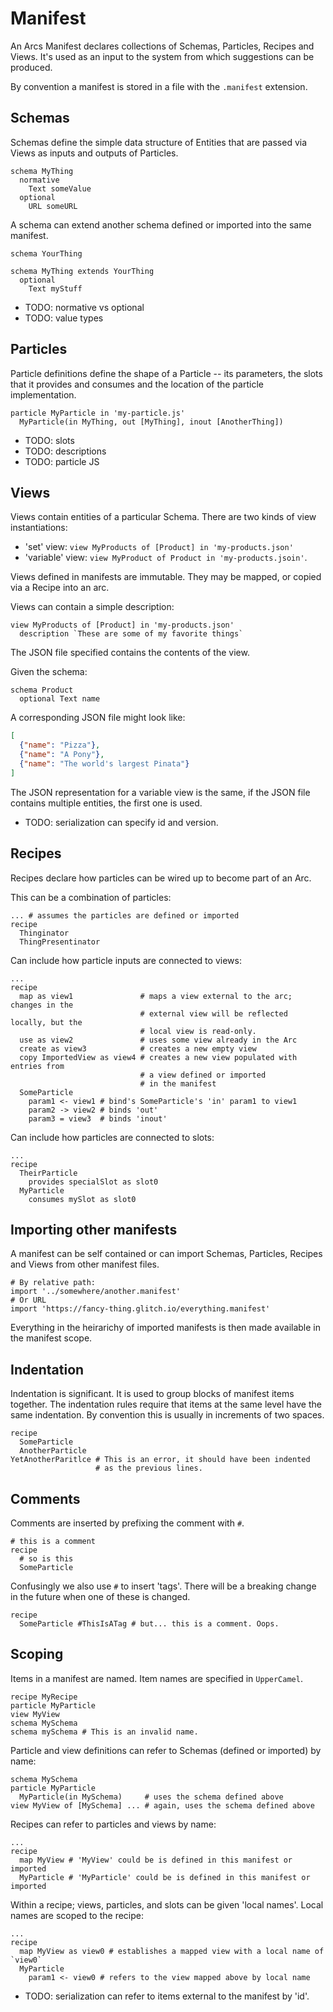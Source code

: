 # Manifest
An Arcs Manifest declares collections of Schemas, Particles, Recipes and Views. It's used as an input to the system from which suggestions can be produced.

By convention a manifest is stored in a file with the `.manifest` extension.

## Schemas

Schemas define the simple data structure of Entities that are passed via Views
as inputs and outputs of Particles.

```
schema MyThing
  normative
    Text someValue
  optional
    URL someURL
```

A schema can extend another schema defined or imported into the same manifest.

```
schema YourThing

schema MyThing extends YourThing
  optional
    Text myStuff
```

* TODO: normative vs optional
* TODO: value types

## Particles

Particle definitions define the shape of a Particle -- its parameters, the slots
that it provides and consumes and the location of the particle implementation.

```
particle MyParticle in 'my-particle.js'
  MyParticle(in MyThing, out [MyThing], inout [AnotherThing])
```
* TODO: slots
* TODO: descriptions
* TODO: particle JS

## Views

Views contain entities of a particular Schema. There are two kinds of view
instantiations:

* 'set' view: `view MyProducts of [Product] in 'my-products.json'`
* 'variable' view: `view MyProduct of Product in 'my-products.jsoin'`.

Views defined in manifests are immutable. They may be mapped, or copied via a
Recipe into an arc.

Views can contain a simple description:

```
view MyProducts of [Product] in 'my-products.json'
  description `These are some of my favorite things`
```

The JSON file specified contains the contents of the view.

Given the schema:

```
schema Product
  optional Text name
```

A corresponding JSON file might look like:

```json
[
  {"name": "Pizza"},
  {"name": "A Pony"},
  {"name": "The world's largest Pinata"}
]
```

The JSON representation for a variable view is the same, if the JSON file contains
multiple entities, the first one is used.

* TODO: serialization can specify id and version.

## Recipes
Recipes declare how particles can be wired up to become part of an Arc.

This can be a combination of particles:
```
... # assumes the particles are defined or imported
recipe
  Thinginator
  ThingPresentinator
```

Can include how particle inputs are connected to views:
```
...
recipe
  map as view1               # maps a view external to the arc; changes in the
                             # external view will be reflected locally, but the
                             # local view is read-only.
  use as view2               # uses some view already in the Arc
  create as view3            # creates a new empty view
  copy ImportedView as view4 # creates a new view populated with entries from
                             # a view defined or imported
                             # in the manifest
  SomeParticle
    param1 <- view1 # bind's SomeParticle's 'in' param1 to view1
    param2 -> view2 # binds 'out'
    param3 = view3  # binds 'inout'
```

Can include how particles are connected to slots:
```
...
recipe
  TheirParticle
    provides specialSlot as slot0
  MyParticle
    consumes mySlot as slot0
```

## Importing other manifests
A manifest can be self contained or can import Schemas, Particles, Recipes and Views from other manifest files.

```
# By relative path:
import '../somewhere/another.manifest'
# Or URL
import 'https://fancy-thing.glitch.io/everything.manifest'
```

Everything in the heirarichy of imported manifests is then made available in the manifest scope.

## Indentation
Indentation is significant. It is used to group blocks of manifest items together. The indentation rules require that items at the same level have the same indentation. By convention this is usually in increments of two spaces.

```
recipe
  SomeParticle
  AnotherParticle
YetAnotherParitlce # This is an error, it should have been indented
                   # as the previous lines.
```

## Comments
Comments are inserted by prefixing the comment with `#`.

```
# this is a comment
recipe
  # so is this
  SomeParticle
```

Confusingly we also use `#` to insert 'tags'. There will be a breaking change in the future when one of these is changed.

```
recipe
  SomeParticle #ThisIsATag # but... this is a comment. Oops.
```

## Scoping
Items in a manifest are named. Item names are specified in `UpperCamel`.

```
recipe MyRecipe
particle MyParticle
view MyView
schema MySchema
schema mySchema # This is an invalid name.
```

Particle and view definitions can refer to Schemas (defined or imported) by name:
```
schema MySchema
particle MyParticle
  MyParticle(in MySchema)     # uses the schema defined above
view MyView of [MySchema] ... # again, uses the schema defined above
```

Recipes can refer to particles and views by name:
```
...
recipe
  map MyView # 'MyView' could be is defined in this manifest or imported
  MyParticle # 'MyParticle' could be is defined in this manifest or imported
```

Within a recipe; views, particles, and slots can be given 'local names'. Local names are scoped to the recipe:

```
...
recipe
  map MyView as view0 # establishes a mapped view with a local name of `view0`
  MyParticle
    param1 <- view0 # refers to the view mapped above by local name
```

* TODO: serialization can refer to items external to the manifest by 'id'.
